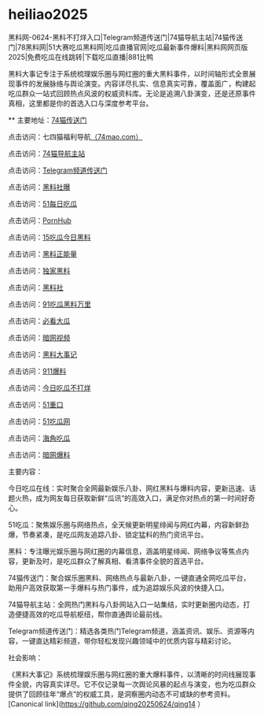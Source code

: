 # heiliao2025
黑料网-0624-黑料不打烊入口|Telegram频道传送门|74猫导航主站|74猫传送门|78黑料网|51大赛吃瓜黑料网|吃瓜直播官网|吃瓜最新事件爆料|黑料网网页版2025|免费吃瓜在线跳转|下载吃瓜直播|881比鸭

黑料大事记专注于系统梳理娱乐圈与网红圈的重大黑料事件，以时间轴形式全景展现事件的发展脉络与舆论演变。内容详尽扎实、信息真实可靠，覆盖面广，构建起吃瓜群众一站式回顾热点风波的权威资料库。无论是追溯八卦演变，还是还原事件真相，这里都是你的首选入口与深度参考平台。

** 主要地址：<a href="https://74mao.com/">74猫传送门</a>

点击访问：七四猫福利导航<a href="https://74mao.com/">（74mao.com）</a>

点击访问：<a href="https://74mao.com/">74猫导航主站</a>

点击访问：<a href="https://74mao.com/">Telegram频道传送门</a>

点击访问：<a href="https://hl406.pages.dev/">黑料社曝</a>

点击访问：<a href="https://pi22.pages.dev/">51每日吃瓜</a>

点击访问：<a href="https://cg9-1.pages.dev/">PornHub</a>

点击访问：<a href="https://pi001.pages.dev/">15吃瓜今日黑料</a>

点击访问：<a href="https://hl380.pages.dev/">黑料正能量</a>

点击访问：<a href="https://hl393.pages.dev/">独家黑料</a>

点击访问：<a href="https://hls-59.pages.dev/">黑料社</a>

点击访问：<a href="https://pi20.pages.dev/">91吃瓜黑料万里</a>

点击访问：<a href="https://pi01-1.pages.dev/">必看大瓜</a>

点击访问：<a href="https://aw8-11.pages.dev/">暗网视频</a>

点击访问：<a href="https://hl379.pages.dev/">黑料大事记</a>

点击访问：<a href="https://cg38-25.pages.dev/">911爆料</a>

点击访问：<a href="https://cg30-5.pages.dev/">今日吃瓜不打烊</a>

点击访问：<a href="https://cg33-1.pages.dev/">51重口</a>

点击访问：<a href="https://cg66-4.pages.dev/">51吃瓜网</a>

点击访问：<a href="https://cg08-1.pages.dev/">海角吃瓜</a>

点击访问：<a href="https://aw6-01.pages.dev/">暗网爆料</a>



主要内容：

今日吃瓜在线：实时聚合全网最新娱乐八卦、网红黑料与爆料内容，更新迅速、话题火热，成为网友每日获取新鲜“瓜讯”的高效入口，满足你对热点的第一时间好奇心。

51吃瓜：聚焦娱乐圈与网络热点，全天候更新明星绯闻与网红内幕，内容新鲜劲爆，节奏紧凑，是吃瓜网友追踪八卦、锁定猛料的热门资讯平台。

黑料：专注曝光娱乐圈与网红圈的内幕信息，涵盖明星绯闻、网络争议等焦点内容，更新及时，是吃瓜群众了解真相、看清事件全貌的首选平台。

74猫传送门：聚合娱乐圈黑料、网络热点与最新八卦，一键直通全网吃瓜平台，助用户高效获取第一手爆料与热门事件，成为追踪娱乐风波的快捷入口。

74猫导航主站：全网热门黑料与八卦网站入口一站集结，实时更新圈内动态，打造便捷高效的吃瓜导航枢纽，帮你直通舆论最前线。

Telegram频道传送门：精选各类热门Telegram频道，涵盖资讯、娱乐、资源等内容，一键直达精彩频道，带你轻松发现兴趣领域中的优质内容与精彩讨论。

社会影响：

《黑料大事记》系统梳理娱乐圈与网红圈的重大爆料事件，以清晰的时间线展现事件全貌，内容真实详尽。它不仅记录每一次舆论风暴的起点与演变，也为吃瓜群众提供了回顾往年“爆点”的权威工具，是洞察圈内动态不可或缺的参考资料。
[Canonical link](https://github.com/qing20250624/qing14 ）
